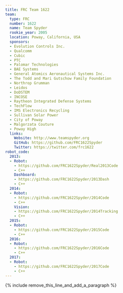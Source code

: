 ```yaml
---
title: FRC Team 1622
team:
  type: FRC
  number: 1622
  name: Team Spyder
  rookie_year: 2005
  location: Poway, California, USA
  sponsors:
  - Evolution Controls Inc.
  - Qualcomm
  - Cubic
  - PTC
  - Palomar Technologies
  - BAE Systems
  - General Atomics Aeronautical Systems Inc.
  - The Todd and Mari Gutschow Family Foundation
  - Northrop Grumman
  - Leidos
  - DoDSTEM
  - INCOSE
  - Raytheon Integrated Defense Systems
  - TechFlow
  - IMS Electronics Recycling
  - Sullivan Solar Power
  - City of Poway
  - Malgorzata Couture
  - Poway High
  links:
    Website: http://www.teamspyder.org
    GitHub: https://github.com/FRC1622Spyder
    Twitter: https://twitter.com/frc1622
robot_code:
  2013:
  - Robot:
    - https://github.com/FRC1622Spyder/Real2013Code
    - C++
    Dashboard:
    - https://github.com/FRC1622Spyder/2013Dash
    - C++
  2014:
  - Robot:
    - https://github.com/FRC1622Spyder/2014Code
    - C++
    Vision:
    - https://github.com/FRC1622Spyder/2014Tracking
    - C++
  2015:
  - Robot:
    - https://github.com/FRC1622Spyder/2015Code
    - C++
  2016:
  - Robot:
    - https://github.com/FRC1622Spyder/2016Code
    - C++
  2017:
  - Robot:
    - https://github.com/FRC1622Spyder/2017Code
    - C++
---
```


{% include remove_this_line_and_add_a_paragraph %}